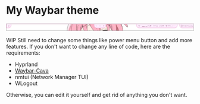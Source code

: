 # My Waybar theme

![screenshot](./images/preview.png)

WIP
Still need to change some things like power menu button and add more features.
If you don't want to change any line of code, here are the requirements:
- Hyprland
- [Waybar-Cava](https://github.com/ray-pH/waybar-cava)
- nmtui (Network Manager TUI)
- WLogout

Otherwise, you can edit it yourself and get rid of anything you don't want.
